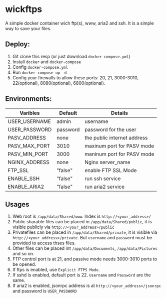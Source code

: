 # wickftps

A simple docker container wich ftp(s), www, aria2 and ssh. It is a simple way to save your files.

## Deploy:

1. Git clone this resp (or just download `docker-compose.yml`)
2. Install `docker` and `docker-compose`
3. Config `docker-compose.yml`
4. Run `docker-compose up -d`
5. Config your firewalls to allow these ports: 20, 21, 3000-3010, 22(optional), 8080(optional), 6800(optional).

## Environments:

| Varibles | Default | Details |
| -------- | ------- | ------- | 
| USER_USERNAME | admin | username |
| USER_PASSWORD | password | password for the user |
| PASV_ADDRESS | none | the public internet address |
| PASV_MAX_PORT | 3010 | maxinum port for PASV mode |
| PASV_MIN_PORT | 3000 | maninum port for PASV mode |
| NGINX_ADDRESS | none | Nginx server_name |
| FTP_SSL | "false" | enable FTP SSL Mode |
| ENABLE_SSH | "false" | run ssh service |
| ENABLE_ARIA2 | "false" | run aria2 service |

## Usages

1. Web root is `/app/data/Shared/www`. Index is `http://<your_address>/`
2. Public sharable files can be placed in `/app/data/Shared/public`, it is visible publicly via `http://<your_address>/public`
3. Privatefiles can be placed in `/app/data/Shared/private`, it is visible via `http://<your_address>/private`. But `username` and `password` must be provided to access thses files.
4. Other files can be placed int `/app/data/Documents`, `/app/data/Pictures` and so on.
4. FTP control port is at 21, and passive mode needs 3000-3010 ports to be opened.
5. If ftps is enabled, use `Explicit FTPS Mode`.
6. If sshd is enabled, default port is 22. `Username` and `Password` are the same.
7. If aria2 is enabled, jsonrpc address is at `http://<your_address>/jsonrpc` and password is `USER_PASSWORD`